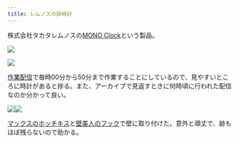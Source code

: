 ```yaml
---
title: レムノスの掛時計
---
```

株式会社タカタレムノスの[MONO Clock](https://www.amazon.co.jp/dp/B004UIT8BK)という製品。

![](https://lh3.googleusercontent.com/Up5TraMEKNFfYw_jm6ePBc2_2kSxUdOS5EpXCw-Yf4s5328Jj7WR2zjQSdaETOr9SaDaRuZ4OtqMNfSsohowFpAsQsmkxERir50ONm7muzvP2hODas2jnEujabu3oDIT35HfdGZyd_pmvmm-Xe0BhUj5dMrvt4hbhKDORRTk0jJop78tjsI0O2CCeA3c)

![](https://lh3.googleusercontent.com/YQvNs-hgN_-8oYMgf2sENILFROndi7sDMcz-_qijiqnNLF3em9oItLkX_HSpKygZF6GPVBlgPh4iINFRY_kp8ckOhemncnnQcb-y_uCFfqrFk1NtBoLeFk64PG6IJe4n6Ul3vkMJjW5rKCkPtBRir7NwFvTBPAOFIXdUcRoYlMRPxQQgsmXeguVmA8kC)

[作業配信](https://www.youtube.com/channel/UC5s-KpSDGzxWPWNv94PnJHw)で毎時00分から50分まで作業することにしているので、見やすいところに時計があると捗る。また、アーカイブで見返すときに何時頃に行われた配信なのか分かって良い。

![](https://lh5.googleusercontent.com/HgGVfVa8fQldcpp3qJo-1_ksqBAE_wvp25U9kfDQT--BjwwGGyy9TINgwrFUSfTIaIV1yXBkM6UwqsBkOy3LDK_g3_1zTUPHasRWRIaMj-0sBpoor2l4O8oPK1skBnKPs35RuA7cpRq1qxM_L7JuKl-vduhnIgzt-mvrPJv1CmDRDHX16i-DrIZXoL6X)![](https://lh3.googleusercontent.com/bIMEo95qyXAv34smCQdoJNwm2vlFDcE1Ft08vClAkp3BPt2TivN1c3K_Ycc9VhI-XLTQbFc-FpWdgY2ykCAqsjqk-FQJlx_p91bb7AN5RB80zrPH6AxDiakr_FM3n61jaJwDwXLNgzLIhvkklzy0AqbUjtqB6oLqOLjWa9sKwmxCGe7znAz-PAUydGGv)

[マックスのホッチキス](https://www.amazon.co.jp/dp/B000O9WRWG)と[壁美人のフック](https://www.amazon.co.jp/dp/B00CU78TDG)で壁に取り付けた。意外と頑丈で、跡もほぼ残らないので助かる。
